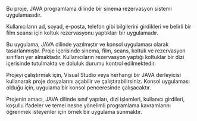 Bu proje, JAVA programlama dilinde bir sinema rezervasyon sistemi uygulamasıdır. 

Kullanıcıların ad, soyad, e-posta, telefon gibi bilgilerini girdikleri ve belirli bir film seansı için koltuk rezervasyonu yaptıkları bir uygulamadır.

Bu uygulama, JAVA dilinde yazılmıştır ve konsol uygulaması olarak tasarlanmıştır. Proje içerisinde sinema, film, seans, koltuk ve rezervasyon sınıfları yer almaktadır.
Kullanıcıların rezervasyon yaptığı koltuklar bir dizi içerisinde tutulmakta ve doluluk durumu kontrol edilmektedir.

Projeyi çalıştırmak için, Visual Studio veya herhangi bir JAVA derleyicisi kullanarak proje dosyalarını açabilir ve çalıştırabilirsiniz. Konsol uygulaması olduğu için, uygulama bir konsol penceresinde çalışacaktır.

Projenin amacı, JAVA dilinde sınıf yapıları, dizi işlemleri, kullanıcı girdileri, koşullu ifadeler ve temel nesne yönelimli programlama kavramlarını öğrenmek isteyenler için örnek bir uygulama sunmaktır.
